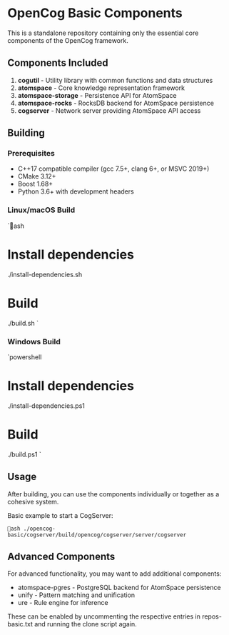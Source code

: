 # OpenCog Basic Components

This is a standalone repository containing only the essential core components of the OpenCog framework.

## Components Included

1. **cogutil** - Utility library with common functions and data structures
2. **atomspace** - Core knowledge representation framework
3. **atomspace-storage** - Persistence API for AtomSpace
4. **atomspace-rocks** - RocksDB backend for AtomSpace persistence
5. **cogserver** - Network server providing AtomSpace API access

## Building

### Prerequisites

- C++17 compatible compiler (gcc 7.5+, clang 6+, or MSVC 2019+)
- CMake 3.12+
- Boost 1.68+
- Python 3.6+ with development headers

### Linux/macOS Build

`ash
# Install dependencies
./install-dependencies.sh

# Build
./build.sh
`

### Windows Build

`powershell
# Install dependencies
./install-dependencies.ps1

# Build
./build.ps1
`

## Usage

After building, you can use the components individually or together as a cohesive system.

Basic example to start a CogServer:

`ash
./opencog-basic/cogserver/build/opencog/cogserver/server/cogserver
`

## Advanced Components

For advanced functionality, you may want to add additional components:
- atomspace-pgres - PostgreSQL backend for AtomSpace persistence
- unify - Pattern matching and unification
- ure - Rule engine for inference

These can be enabled by uncommenting the respective entries in repos-basic.txt
and running the clone script again.
